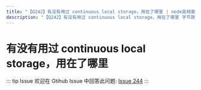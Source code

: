 ```yaml
---
title: "【Q242】有没有用过 continuous local storage，用在了哪里 | node高频面试题"
description: "【Q242】有没有用过 continuous local storage，用在了哪里 字节跳动面试题、阿里腾讯面试题、美团小米面试题。"
---
```


# 有没有用过 continuous local storage，用在了哪里

::: tip Issue
欢迎在 Gtihub Issue 中回答此问题: [Issue 244](https://github.com/shfshanyue/Daily-Question/issues/244)
:::
